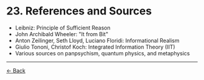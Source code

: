 # 23. References and Sources

- Leibniz: Principle of Sufficient Reason
- John Archibald Wheeler: "It from Bit"
- Anton Zeilinger, Seth Lloyd, Luciano Floridi: Informational Realism
- Giulio Tononi, Christof Koch: Integrated Information Theory (IIT)
- Various sources on panpsychism, quantum physics, and metaphysics

---
<div class="navigation-links">
<a href="22_Change_Log.md" class="nav-link prev-link">← Back</a>
</div>

